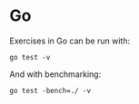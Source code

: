 # Go

Exercises in Go can be run with:

    go test -v

And with benchmarking:

    go test -bench=./ -v
